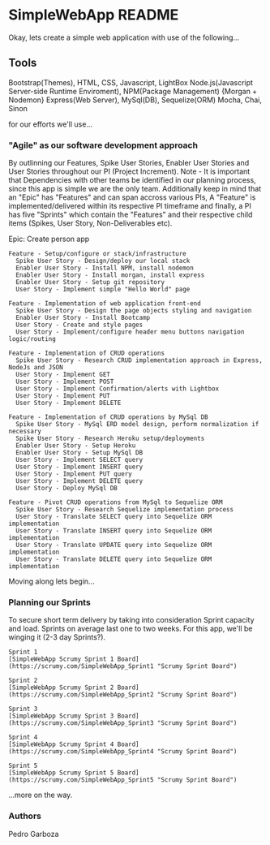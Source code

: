 # SimpleWebApp README
Okay, lets create a simple web application with use of the following...

## Tools
Bootstrap(Themes), HTML, CSS, Javascript, LightBox
Node.js(Javascript Server-side Runtime Enviroment), NPM(Package Management) {Morgan + Nodemon}
Express(Web Server), MySql(DB), Sequelize(ORM)
Mocha, Chai, Sinon

for our efforts we'll use...

### "Agile" as our software development approach
By outlinning our Features, Spike User Stories, Enabler User Stories and User Stories throughout our PI (Project Increment).
Note - It is important that Dependencies with other teams be identified in our planning process, since this app is simple we are the only team. Additionally keep in mind that an "Epic" has "Features" and can span accross various PIs, A "Feature" is implemented/delivered within its respective PI timeframe and finally, a PI has five "Sprints" which contain the "Features" and their respective child items (Spikes, User Story, Non-Deliverables etc).

Epic: Create person app
```
Feature - Setup/configure or stack/infrastructure
  Spike User Story - Design/deploy our local stack
  Enabler User Story - Install NPM, install nodemon
  Enabler User Story - Install morgan, install express
  Enabler User Story - Setup git repository
  User Story - Implement simple "Hello World" page
```
```
Feature - Implementation of web application front-end
  Spike User Story - Design the page objects styling and navigation
  Enabler User Story - Install Bootcamp
  User Story - Create and style pages
  User Story - Implement/configure header menu buttons navigation logic/routing
```
```
Feature - Implementation of CRUD operations
  Spike User Story - Research CRUD implementation approach in Express, NodeJs and JSON
  User Story - Implement GET
  User Story - Implement POST
  User Story - Implement Confirmation/alerts with Lightbox
  User Story - Implement PUT
  User Story - Implement DELETE
```
```
Feature - Implementation of CRUD operations by MySql DB
  Spike User Story - MySql ERD model design, perform normalization if necessary
  Spike User Story - Research Heroku setup/deployments
  Enabler User Story - Setup Heroku
  Enabler User Story - Setup MySql DB
  User Story - Implement SELECT query
  User Story - Implement INSERT query
  User Story - Implement PUT query
  User Story - Implement DELETE query
  User Story - Deploy MySql DB
```
```
Feature - Pivot CRUD operations from MySql to Sequelize ORM
  Spike User Story - Research Sequelize implementation process
  User Story - Translate SELECT query into Sequelize ORM implementation
  User Story - Translate INSERT query into Sequelize ORM implementation
  User Story - Translate UPDATE query into Sequelize ORM implementation
  User Story - Translate DELETE query into Sequelize ORM implementation
```
Moving along lets begin...

### Planning our Sprints
To secure short term delivery by taking into consideration Sprint capacity and load. Sprints on average last one to two weeks. For this app, we'll be winging it (2-3 day Sprints?).
```
Sprint 1
[SimpleWebApp Scrumy Sprint 1 Board](https://scrumy.com/SimpleWebApp_Sprint1 "Scrumy Sprint Board")
```
```
Sprint 2
[SimpleWebApp Scrumy Sprint 2 Board](https://scrumy.com/SimpleWebApp_Sprint2 "Scrumy Sprint Board")
```
```
Sprint 3
[SimpleWebApp Scrumy Sprint 3 Board](https://scrumy.com/SimpleWebApp_Sprint3 "Scrumy Sprint Board")
```
```
Sprint 4
[SimpleWebApp Scrumy Sprint 4 Board](https://scrumy.com/SimpleWebApp_Sprint4 "Scrumy Sprint Board")
```
```
Sprint 5
[SimpleWebApp Scrumy Sprint 5 Board](https://scrumy.com/SimpleWebApp_Sprint5 "Scrumy Sprint Board")
```
...more on the way.

### Authors
Pedro Garboza
